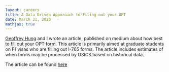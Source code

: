 ```yaml
---
layout: careers 
title: A Data Driven Apporoach to Filing out your OPT 
date: March 31, 2020 
mathjax: true
---
```


[Geoffrey Hung](https://www.linkedin.com/in/geoffreyhung/) and I wrote an article, published on medium about how best to fill out your OPT form. This article is primarily aimed at graduate students on F1 visas who are filling out I-765 forms. The article includes estimates of when forms may be processed by USICS based on historical data.

The article can be found [here](https://medium.com/@geoffreyhung/how-to-fill-opt-starting-date-this-year-data-approach-83b3198b2419)
